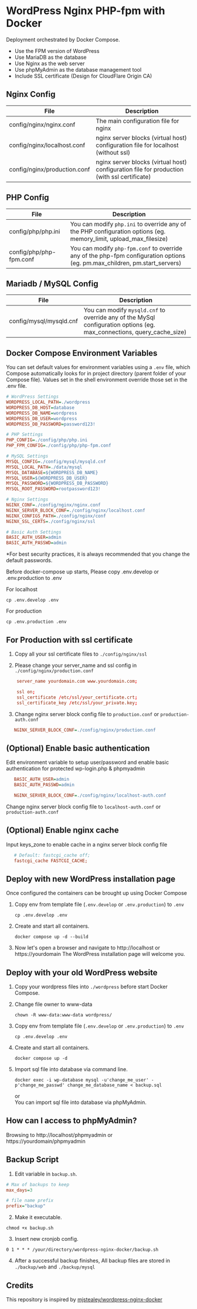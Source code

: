 # WordPress Nginx PHP-fpm with Docker

Deployment orchestrated by Docker Compose.

- Use the FPM version of WordPress
- Use MariaDB as the database
- Use Nginx as the web server
- Use phpMyAdmin as the database management tool
- Include SSL certificate (Design for CloudFlare Origin CA)


## Nginx Config

| File  | Description |
| ------------- | ------------- |
| config/nginx/nginx.conf | The main configuration file for nginx  |
| config/nginx/localhost.conf | nginx server blocks (virtual host) configuration file for localhost (without ssl)  |
| config/nginx/production.conf | nginx server blocks (virtual host) configuration file for production (with ssl certificate) |

## PHP Config

| File  | Description |
| ------------- | ------------- |
| config/php/php.ini | You can modify `php.ini` to override any of the PHP configuration options (eg. memory_limit, upload_max_filesize) |
| config/php/php-fpm.conf | You can modify `php-fpm.conf` to override any of the php-fpm configuration options (eg. pm.max_children, pm.start_servers) |

## Mariadb / MySQL Config

 File  | Description |
| ------------- | ------------- |
| config/mysql/mysqld.cnf | You can modify `mysqld.cnf` to override any of the MySql configuration options (eg. max_connections, query_cache_size)  |

## Docker Compose Environment Variables

You can set default values for environment variables using a `.env` file, which Compose automatically looks for in project directory (parent folder of your Compose file). Values set in the shell environment override those set in the .env file.



```ini
# WordPress Settings
WORDPRESS_LOCAL_PATH=./wordpress
WORDPRESS_DB_HOST=database
WORDPRESS_DB_NAME=wordpress
WORDPRESS_DB_USER=wordpress
WORDPRESS_DB_PASSWORD=password123!

# PHP Settings
PHP_CONFIG=./config/php/php.ini
PHP_FPM_CONFIG=./config/php/php-fpm.conf

# MySQL Settings
MYSQL_CONFIG=./config/mysql/mysqld.cnf
MYSQL_LOCAL_PATH=./data/mysql
MYSQL_DATABASE=${WORDPRESS_DB_NAME}
MYSQL_USER=${WORDPRESS_DB_USER}
MYSQL_PASSWORD=${WORDPRESS_DB_PASSWORD}
MYSQL_ROOT_PASSWORD=rootpassword123!

# Nginx Settings
NGINX_CONF=./config/nginx/nginx.conf
NGINX_SERVER_BLOCK_CONF=./config/nginx/localhost.conf
NGINX_CONFIGS_PATH=./config/nginx/conf
NGINX_SSL_CERTS=./config/nginx/ssl

# Basic Auth Settings
BASIC_AUTH_USER=admin
BASIC_AUTH_PASSWD=admin

```
*For best security practices, it is always recommended that you change the default passwords.

Before docker-compose up starts, Please copy .env.develop or .env.production to .env

For localhost 
```console
cp .env.develop .env
```

For production
```console
cp .env.production .env
```

## For Production with ssl certificate
1. Copy all your ssl certificate files to `./config/nginx/ssl`

2. Please change your server_name and ssl config in `./config/nginx/production.conf`
```conf
    server_name yourdomain.com www.yourdomain.com;

    ssl on;
    ssl_certificate /etc/ssl/your_certificate.crt;
    ssl_certificate_key /etc/ssl/your_private.key;
```
3. Change nginx server block config file to `production.conf` or `production-auth.conf`
```ini
   NGINX_SERVER_BLOCK_CONF=./config/nginx/production.conf
```
## (Optional) Enable basic authentication
Edit environment variable to setup user/password and enable basic authentication for protected wp-login.php & phpmyadmin


```ini
   BASIC_AUTH_USER=admin
   BASIC_AUTH_PASSWD=admin

   NGINX_SERVER_BLOCK_CONF=./config/nginx/localhost-auth.conf
```
Change nginx server block config file to `localhost-auth.conf` or `production-auth.conf`

## (Optional) Enable nginx cache
Input keys_zone to enable cache in a nginx server block config file

```ini
   # Default: fastcgi_cache off;
   fastcgi_cache FASTCGI_CACHE;
```

## Deploy with new WordPress installation page

Once configured the containers can be brought up using Docker Compose

1. Copy env from template file (`.env.develop` or `.env.production`) to `.env`

   ```console
   cp .env.develop .env
   ```

2. Create and start all containers.

   ```console
   docker compose up -d --build
   ```
3. Now let's open a browser and navigate to ‌http://localhost or https://yourdomain The WordPress installation page will welcome you.

## Deploy with your old WordPress website 
1. Copy your wordpress files into `./wordpress` before start Docker Compose.
2. Change file owner to www-data
   ```console
   chown -R www-data:www-data wordpress/
   ```
3. Copy env from template file (`.env.develop` or `.env.production`) to `.env`

   ```console
   cp .env.develop .env
   ```

4. Create and start all containers.

   ```console
   docker compose up -d
   ```
4. Import sql file into database via command line. 
   ```console
   docker exec -i wp-database mysql -u'change_me_user' -p'change_me_passwd' change_me_database_name < backup.sql
   ```

   or \
   You can import sql file into database via phpMyAdmin.

## How can I access to phpMyAdmin?
Browsing to http://localhost/phpmyadmin or https://yourdomain/phpmyadmin

## Backup Script
1. Edit variable in `backup.sh`.
```ini
# Max of backups to keep
max_days=3

# file name prefix
prefix="backup"
```
2. Make it executable.
```console
chmod +x backup.sh
```
3. Insert new cronjob config.
```console
0 1 * * * /your/directory/wordpress-nginx-docker/backup.sh
```
4. After a successful backup finishes, All backup files are stored in `./backup/web` and `./backup/mysql`


## Credits

This repository is inspired by [mjstealey/wordpress-nginx-docker](https://github.com/mjstealey/wordpress-nginx-docker)
